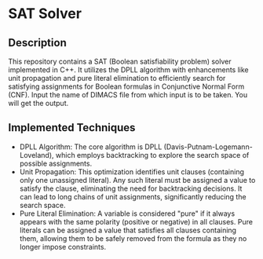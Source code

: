 # SAT Solver

<!-- **Author:** Arya Suwalka -->

## Description 
This repository contains a SAT (Boolean satisfiability problem) solver implemented in C++. It utilizes the DPLL algorithm with enhancements like unit propagation and pure literal elimination to efficiently search for satisfying assignments for Boolean formulas in Conjunctive Normal Form (CNF).
Input the name of DIMACS file from which input is to be taken. You will get the output.

## Implemented Techniques

* DPLL Algorithm: The core algorithm is DPLL (Davis-Putnam-Logemann-Loveland), which employs backtracking to explore the search space of possible assignments.
* Unit Propagation: This optimization identifies unit clauses (containing only one unassigned literal). Any such literal must be assigned a value to satisfy the clause, eliminating the need for backtracking decisions. It can lead to long chains of unit assignments, significantly reducing the search space.
* Pure Literal Elimination: A variable is considered "pure" if it always appears with the same polarity (positive or negative) in all clauses. Pure literals can be assigned a value that satisfies all clauses containing them, allowing them to be safely removed from the formula as they no longer impose constraints.

<!-- ## Building and Running

This section explains how to compile and run the SAT solver:

**1. Compiling the Code:**

Use a C++ compiler like `g++` to compile the `SAT_Solver.cpp` file:

```bash
g++ SAT_Solver.cpp -o sat_solver -->
